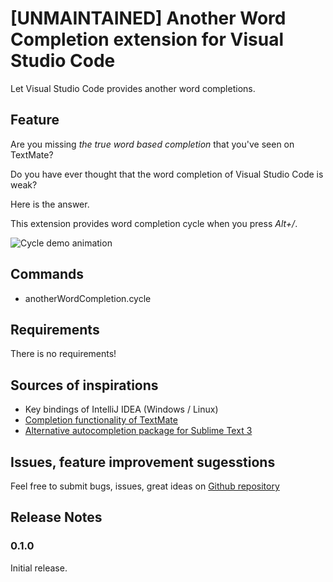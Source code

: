 # [UNMAINTAINED] Another Word Completion extension for Visual Studio Code

Let Visual Studio Code provides another word completions.

## Feature

Are you missing *the true word based completion* that you've seen on TextMate?

Do you have ever thought that the word completion of Visual Studio Code is weak?

Here is the answer.

This extension provides word completion cycle when you press *Alt+/*.

![Cycle demo animation](https://raw.githubusercontent.com/getogrand/another-word-completion/master/images/cycle.gif)

## Commands
- anotherWordCompletion.cycle

## Requirements

There is no requirements!

## Sources of inspirations
- Key bindings of IntelliJ IDEA (Windows / Linux)
- [Completion functionality of TextMate](http://manual.macromates.com/en/working_with_text#completion)
- [Alternative autocompletion package for Sublime Text 3](https://github.com/atombender/sublime_text_alternative_autocompletion)

## Issues, feature improvement sugesstions
Feel free to submit bugs, issues, great ideas on [Github repository](https://github.com/getogrand/another-word-completion/issues)

## Release Notes

### 0.1.0

Initial release.
